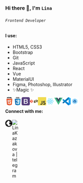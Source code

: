 ### Hi there 👋, I'm ```Lina```

###### `Frontend Developer`

#### I use:
- HTML5, CSS3
- Bootstrap
- Git
- JavaScript
- React
- Vue
- MaterialUI
- Figma, Photoshop, Illustrator
- ✨Magic ✨

<img align="left" alt="HTML5" width="26px" src="https://raw.githubusercontent.com/github/explore/80688e429a7d4ef2fca1e82350fe8e3517d3494d/topics/html/html.png" />
<img align="left" alt="CSS3" width="26px" src="https://raw.githubusercontent.com/github/explore/80688e429a7d4ef2fca1e82350fe8e3517d3494d/topics/css/css.png" />
<img align="left" alt="Git" width="26px" src="https://raw.githubusercontent.com/github/explore/80688e429a7d4ef2fca1e82350fe8e3517d3494d/topics/bootstrap/bootstrap.png" />
<img align="left" alt="Git" width="26px" src="https://raw.githubusercontent.com/github/explore/80688e429a7d4ef2fca1e82350fe8e3517d3494d/topics/git/git.png" />
<img align="left" alt="JavaScript" width="26px" src="https://raw.githubusercontent.com/github/explore/80688e429a7d4ef2fca1e82350fe8e3517d3494d/topics/javascript/javascript.png" />
<img align="left" alt="React" width="26px" src="https://raw.githubusercontent.com/github/explore/80688e429a7d4ef2fca1e82350fe8e3517d3494d/topics/react/react.png" />
<img align="left" alt="Vue" width="26px" src="https://raw.githubusercontent.com/github/explore/80688e429a7d4ef2fca1e82350fe8e3517d3494d/topics/vue/vue.png" />
<img align="left" alt="Visual Studio Code" width="26px" src="https://raw.githubusercontent.com/github/explore/80688e429a7d4ef2fca1e82350fe8e3517d3494d/topics/visual-studio-code/visual-studio-code.png" />
<img align="left" alt="Webpack" width="26px" src="https://raw.githubusercontent.com/github/explore/80688e429a7d4ef2fca1e82350fe8e3517d3494d/topics/webpack/webpack.png" />

<!-- <img align="left" alt="Sass" width="26px" src="https://raw.githubusercontent.com/github/explore/80688e429a7d4ef2fca1e82350fe8e3517d3494d/topics/sass/sass.png" />
<img align="left" alt="Node.js" width="26px" src="https://raw.githubusercontent.com/github/explore/80688e429a7d4ef2fca1e82350fe8e3517d3494d/topics/nodejs/nodejs.png" /> -->
<br />

<!-- #### I like:
- ⚡ to learn something new in Dev and much more
- ⚡ winter outside sports (snowboard...)
- ⚡ to paint and board games
- ⚡ to take photos and travel adventures
<br /> -->

#### Connect with me:

[<img align="left" alt="linakazakova.ru" width="22px" src="https://raw.githubusercontent.com/iconic/open-iconic/master/svg/globe.svg" />][website]
<!-- [<img align="left" alt="LinaKazakova | LinkedIn" width="22px" src="https://cdn.jsdelivr.net/npm/simple-icons@v3/icons/linkedin.svg" />][linkedin] -->
<!-- [<img align="left" alt="LinaKazakova | Instagram" width="22px" src="https://cdn.jsdelivr.net/npm/simple-icons@v3/icons/instagram.svg" />][instagram] -->
[<img align="left" alt="LinaKazakova | telegram" width="22px" src="https://cdn.jsdelivr.net/npm/simple-icons@v3/icons/telegram.svg" />][telegram]

[website]: https://ellieollie.github.io/CV_Lina_Kazakova/
<!-- [linkedin]: https://www.linkedin.com/in/elina-kazakova-7b8434a3/ -->
<!-- [instagram]: https://www.instagram.com/_ellieollie_/ -->
[telegram]: https://t.me/ellie_Ooo/



<!--```sh
Junior Frontend Developer
-->

<!--
- 🔭 I’m currently working on ...
- 🌱 I’m currently learning ...
- 👯 I’m looking to collaborate on ...
- 🤔 I’m looking for help with ...
- 💬 Ask me about ...
- 📫 How to reach me: ...
- 😄 Pronouns: ...
- ⚡ Fun fact: ...
-->
